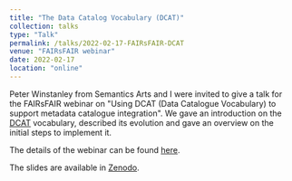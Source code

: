 ```yaml
---
title: "The Data Catalog Vocabulary (DCAT)"
collection: talks
type: "Talk"
permalink: /talks/2022-02-17-FAIRsFAIR-DCAT 
venue: "FAIRsFAIR webinar"
date: 2022-02-17
location: "online"
---
```


Peter Winstanley from Semantics Arts and I were invited to give a talk for the FAIRsFAIR webinar on "Using DCAT (Data Catalogue Vocabulary) to support metadata catalogue integration". We gave an introduction on the [DCAT](https://w3c.github.io/dxwg/dcat/) vocabulary, described its evolution and gave an overview on the initial steps to implement it. 

The details of the webinar can be found [here](https://www.fairsfair.eu/events/webinar-series/using-dcat-data-catalogue-vocabulary-support-metadata-catalogue-integration).

The slides are available in [Zenodo](https://doi.org/10.5281/zenodo.6142906).
